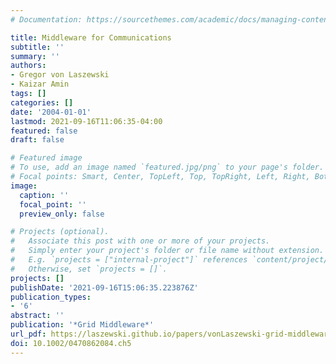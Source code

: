 ```yaml
---
# Documentation: https://sourcethemes.com/academic/docs/managing-content/

title: Middleware for Communications
subtitle: ''
summary: ''
authors:
- Gregor von Laszewski
- Kaizar Amin
tags: []
categories: []
date: '2004-01-01'
lastmod: 2021-09-16T11:06:35-04:00
featured: false
draft: false

# Featured image
# To use, add an image named `featured.jpg/png` to your page's folder.
# Focal points: Smart, Center, TopLeft, Top, TopRight, Left, Right, BottomLeft, Bottom, BottomRight.
image:
  caption: ''
  focal_point: ''
  preview_only: false

# Projects (optional).
#   Associate this post with one or more of your projects.
#   Simply enter your project's folder or file name without extension.
#   E.g. `projects = ["internal-project"]` references `content/project/deep-learning/index.md`.
#   Otherwise, set `projects = []`.
projects: []
publishDate: '2021-09-16T15:06:35.223876Z'
publication_types:
- '6'
abstract: ''
publication: '*Grid Middleware*'
url_pdf: https://laszewski.github.io/papers/vonLaszewski-grid-middleware.pdf
doi: 10.1002/0470862084.ch5
---
```

